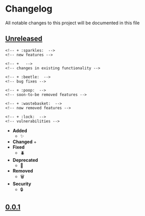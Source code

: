 # Changelog
All notable changes to this project will be documented in this file

[unreleased]: https://github.com/eugenesvk/xontrib-skim/compare/0.0.1...HEAD
## [Unreleased]
  <!-- - __Added__ -->
    <!-- + :sparkles:  -->
    <!-- new features -->
  <!-- - __Changed__ -->
    <!-- +   -->
    <!-- changes in existing functionality -->
  <!-- - __Fixed__ -->
    <!-- + :beetle:  -->
    <!-- bug fixes -->
  <!-- - __Deprecated__ -->
    <!-- + :poop:  -->
    <!-- soon-to-be removed features -->
  <!-- - __Removed__ -->
    <!-- + :wastebasket:  -->
    <!-- now removed features -->
  <!-- - __Security__ -->
    <!-- + :lock:  -->
    <!-- vulnerabilities -->
  - __Added__
    + :sparkles: 
  - __Changed__
    +  
  - __Fixed__
    + :beetle: 
  - __Deprecated__
    + :poop: 
  - __Removed__
    + :wastebasket: 
  - __Security__
    + :lock: 

[0.0.1]: https://github.com/eugenesvk/xontrib-skim/releases/tag/0.0.1
## [0.0.1]
